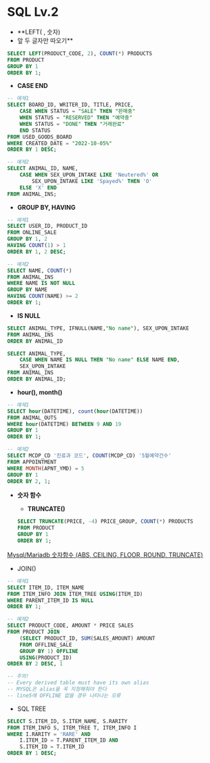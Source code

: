# SQL Lv.2

- **LEFT( , 숫자)
- 앞 두 글자만 따오기**

```sql
SELECT LEFT(PRODUCT_CODE, 2), COUNT(*) PRODUCTS
FROM PRODUCT
GROUP BY 1
ORDER BY 1;
```

- **CASE END**

```sql
-- 예제1
SELECT BOARD_ID, WRITER_ID, TITLE, PRICE, 
    CASE WHEN STATUS = "SALE" THEN "판매중"
    WHEN STATUS = "RESERVED" THEN "예약중"
    WHEN STATUS = "DONE" THEN "거래완료"
    END STATUS
FROM USED_GOODS_BOARD
WHERE CREATED_DATE = "2022-10-05%"
ORDER BY 1 DESC;

-- 예제2
SELECT ANIMAL_ID, NAME, 
    CASE WHEN SEX_UPON_INTAKE LIKE 'Neutered%' OR 
		SEX_UPON_INTAKE LIKE 'Spayed%' THEN 'O' 
    ELSE 'X' END
FROM ANIMAL_INS;
```

- **GROUP BY, HAVING**

```sql
-- 예제1
SELECT USER_ID, PRODUCT_ID
FROM ONLINE_SALE
GROUP BY 1, 2
HAVING COUNT(1) > 1
ORDER BY 1, 2 DESC;

-- 예제2
SELECT NAME, COUNT(*)
FROM ANIMAL_INS
WHERE NAME IS NOT NULL
GROUP BY NAME
HAVING COUNT(NAME) >= 2
ORDER BY 1;
```

- **IS NULL**

```sql
SELECT ANIMAL_TYPE, IFNULL(NAME,"No name"), SEX_UPON_INTAKE
FROM ANIMAL_INS
ORDER BY ANIMAL_ID

SELECT ANIMAL_TYPE, 
    CASE WHEN NAME IS NULL THEN "No name" ELSE NAME END, 
    SEX_UPON_INTAKE
FROM ANIMAL_INS
ORDER BY ANIMAL_ID;
```

- **hour(), month()**

```sql
-- 예제1
SELECT hour(DATETIME), count(hour(DATETIME))
FROM ANIMAL_OUTS
WHERE hour(DATETIME) BETWEEN 9 AND 19
GROUP BY 1
ORDER BY 1;

-- 예제2
SELECT MCDP_CD '진료과 코드', COUNT(MCDP_CD) '5월예약건수'
FROM APPOINTMENT
WHERE MONTH(APNT_YMD) = 5
GROUP BY 1
ORDER BY 2, 1;
```

- **숫자 함수**
    - **TRUNCATE()**
    
    ```sql
    SELECT TRUNCATE(PRICE, -4) PRICE_GROUP, COUNT(*) PRODUCTS
    FROM PRODUCT
    GROUP BY 1
    ORDER BY 1;
    ```
    

[Mysql/Mariadb 숫자함수 (ABS, CEILING, FLOOR, ROUND, TRUNCATE)](https://m2seo.tistory.com/entry/MysqlMariadb-숫자함수-ABS-CEILING-FLOOR-ROUND-TRUNCATE)

- JOIN()

```sql
-- 예제1
SELECT ITEM_ID, ITEM_NAME
FROM ITEM_INFO JOIN ITEM_TREE USING(ITEM_ID)
WHERE PARENT_ITEM_ID IS NULL
ORDER BY 1;

-- 예제2
SELECT PRODUCT_CODE, AMOUNT * PRICE SALES
FROM PRODUCT JOIN 
    (SELECT PRODUCT_ID, SUM(SALES_AMOUNT) AMOUNT
    FROM OFFLINE_SALE
    GROUP BY 1) OFFLINE
    USING(PRODUCT_ID)
ORDER BY 2 DESC, 1

-- 주의!
-- Every derived table must have its own alias
-- MYSQL은 alias을 꼭 지정해줘야 한다
-- line5에 OFFLINE 없을 경우 나타나는 오류
```

- SQL TREE

```sql
SELECT S.ITEM_ID, S.ITEM_NAME, S.RARITY
FROM ITEM_INFO S, ITEM_TREE T, ITEM_INFO I
WHERE I.RARITY = 'RARE' AND 
    I.ITEM_ID = T.PARENT_ITEM_ID AND 
    S.ITEM_ID = T.ITEM_ID
ORDER BY 1 DESC;
```